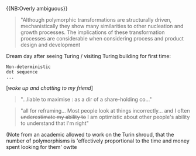 {{NB:Overly ambiguous}}

> "Although polymorphic transformations are structurally driven, mechanistically they show many similarities to other nucleation and growth processes. The implications of these transformation processes are considerable when considering process and product design and development

Dream day after seeing Turing / visiting Turing building for first time:

```
Non-deterministic
dot sequence
...
```

[_woke up and chatting to my friend_]

> "...liable to maximise : as a dir of a share-holding co..."

> "all for reframing... Most people look at things incorrectly... and I often <strike>underestimate my ability to</strike> I am optimistic about other people's ability to understand that I'm right"

(Note from an academic allowed to work on the Turin shroud, that the number of polymorphisms is 'effectively proportional to the time and money spent looking for them' owtte
